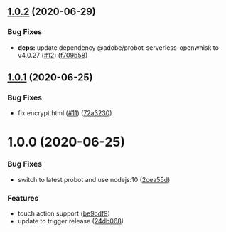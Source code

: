 ## [1.0.2](https://github.com/adobe-rnd/project-bot/compare/v1.0.1...v1.0.2) (2020-06-29)


### Bug Fixes

* **deps:** update dependency @adobe/probot-serverless-openwhisk to v4.0.27 ([#12](https://github.com/adobe-rnd/project-bot/issues/12)) ([f709b58](https://github.com/adobe-rnd/project-bot/commit/f709b582a23ec0d320c0f4cc90ae592e57ce5fb3))

## [1.0.1](https://github.com/adobe-rnd/project-bot/compare/v1.0.0...v1.0.1) (2020-06-25)


### Bug Fixes

* fix encrypt.html ([#11](https://github.com/adobe-rnd/project-bot/issues/11)) ([72a3230](https://github.com/adobe-rnd/project-bot/commit/72a323062dc0d20d32dcd96bc8aa2c8b81da1379))

# 1.0.0 (2020-06-25)


### Bug Fixes

* switch to latest probot and use nodejs:10 ([2cea55d](https://github.com/adobe-rnd/project-bot/commit/2cea55d14833833135c9b0f5dd010d1afc5a8851))


### Features

* touch action support ([be9cdf9](https://github.com/adobe-rnd/project-bot/commit/be9cdf99d18c6dad51902d5d6eef517ac6a6fb56))
* update to trigger release ([24db068](https://github.com/adobe-rnd/project-bot/commit/24db0680f63fc16dd7d064a8de2711338b1fb9c8))
